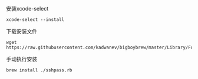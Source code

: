 安装xcode-select

```
xcode-select --install
```

下载安装文件

```
wget https://raw.githubusercontent.com/kadwanev/bigboybrew/master/Library/Formula/sshpass.rb
```

手动执行安装

```
brew install ./sshpass.rb
```

